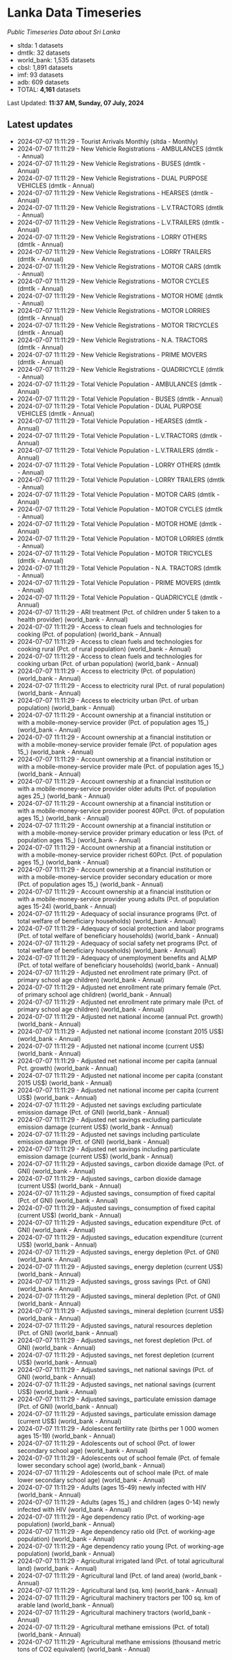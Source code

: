 # Lanka Data Timeseries
*Public Timeseries Data about Sri Lanka*

* sltda: 1 datasets
* dmtlk: 32 datasets
* world_bank: 1,535 datasets
* cbsl: 1,891 datasets
* imf: 93 datasets
* adb: 609 datasets
* TOTAL: **4,161** datasets

Last Updated: **11:37 AM, Sunday, 07 July, 2024**

## Latest updates

* 2024-07-07 11:11:29 - Tourist Arrivals Monthly (sltda - Monthly)
* 2024-07-07 11:11:29 - New Vehicle Registrations - AMBULANCES (dmtlk - Annual)
* 2024-07-07 11:11:29 - New Vehicle Registrations - BUSES (dmtlk - Annual)
* 2024-07-07 11:11:29 - New Vehicle Registrations - DUAL PURPOSE VEHICLES (dmtlk - Annual)
* 2024-07-07 11:11:29 - New Vehicle Registrations - HEARSES (dmtlk - Annual)
* 2024-07-07 11:11:29 - New Vehicle Registrations - L.V.TRACTORS (dmtlk - Annual)
* 2024-07-07 11:11:29 - New Vehicle Registrations - L.V.TRAILERS (dmtlk - Annual)
* 2024-07-07 11:11:29 - New Vehicle Registrations - LORRY OTHERS (dmtlk - Annual)
* 2024-07-07 11:11:29 - New Vehicle Registrations - LORRY TRAILERS (dmtlk - Annual)
* 2024-07-07 11:11:29 - New Vehicle Registrations - MOTOR CARS (dmtlk - Annual)
* 2024-07-07 11:11:29 - New Vehicle Registrations - MOTOR CYCLES (dmtlk - Annual)
* 2024-07-07 11:11:29 - New Vehicle Registrations - MOTOR HOME (dmtlk - Annual)
* 2024-07-07 11:11:29 - New Vehicle Registrations - MOTOR LORRIES (dmtlk - Annual)
* 2024-07-07 11:11:29 - New Vehicle Registrations - MOTOR TRICYCLES (dmtlk - Annual)
* 2024-07-07 11:11:29 - New Vehicle Registrations - N.A. TRACTORS (dmtlk - Annual)
* 2024-07-07 11:11:29 - New Vehicle Registrations - PRIME MOVERS (dmtlk - Annual)
* 2024-07-07 11:11:29 - New Vehicle Registrations - QUADRICYCLE (dmtlk - Annual)
* 2024-07-07 11:11:29 - Total Vehicle Population - AMBULANCES (dmtlk - Annual)
* 2024-07-07 11:11:29 - Total Vehicle Population - BUSES (dmtlk - Annual)
* 2024-07-07 11:11:29 - Total Vehicle Population - DUAL PURPOSE VEHICLES (dmtlk - Annual)
* 2024-07-07 11:11:29 - Total Vehicle Population - HEARSES (dmtlk - Annual)
* 2024-07-07 11:11:29 - Total Vehicle Population - L.V.TRACTORS (dmtlk - Annual)
* 2024-07-07 11:11:29 - Total Vehicle Population - L.V.TRAILERS (dmtlk - Annual)
* 2024-07-07 11:11:29 - Total Vehicle Population - LORRY OTHERS (dmtlk - Annual)
* 2024-07-07 11:11:29 - Total Vehicle Population - LORRY TRAILERS (dmtlk - Annual)
* 2024-07-07 11:11:29 - Total Vehicle Population - MOTOR CARS (dmtlk - Annual)
* 2024-07-07 11:11:29 - Total Vehicle Population - MOTOR CYCLES (dmtlk - Annual)
* 2024-07-07 11:11:29 - Total Vehicle Population - MOTOR HOME (dmtlk - Annual)
* 2024-07-07 11:11:29 - Total Vehicle Population - MOTOR LORRIES (dmtlk - Annual)
* 2024-07-07 11:11:29 - Total Vehicle Population - MOTOR TRICYCLES (dmtlk - Annual)
* 2024-07-07 11:11:29 - Total Vehicle Population - N.A. TRACTORS (dmtlk - Annual)
* 2024-07-07 11:11:29 - Total Vehicle Population - PRIME MOVERS (dmtlk - Annual)
* 2024-07-07 11:11:29 - Total Vehicle Population - QUADRICYCLE (dmtlk - Annual)
* 2024-07-07 11:11:29 - ARI treatment (Pct. of children under 5 taken to a health provider) (world_bank - Annual)
* 2024-07-07 11:11:29 - Access to clean fuels and technologies for cooking (Pct. of population) (world_bank - Annual)
* 2024-07-07 11:11:29 - Access to clean fuels and technologies for cooking rural (Pct. of rural population) (world_bank - Annual)
* 2024-07-07 11:11:29 - Access to clean fuels and technologies for cooking urban (Pct. of urban population) (world_bank - Annual)
* 2024-07-07 11:11:29 - Access to electricity (Pct. of population) (world_bank - Annual)
* 2024-07-07 11:11:29 - Access to electricity rural (Pct. of rural population) (world_bank - Annual)
* 2024-07-07 11:11:29 - Access to electricity urban (Pct. of urban population) (world_bank - Annual)
* 2024-07-07 11:11:29 - Account ownership at a financial institution or with a mobile-money-service provider (Pct. of population ages 15_) (world_bank - Annual)
* 2024-07-07 11:11:29 - Account ownership at a financial institution or with a mobile-money-service provider female (Pct. of population ages 15_) (world_bank - Annual)
* 2024-07-07 11:11:29 - Account ownership at a financial institution or with a mobile-money-service provider male (Pct. of population ages 15_) (world_bank - Annual)
* 2024-07-07 11:11:29 - Account ownership at a financial institution or with a mobile-money-service provider older adults (Pct. of population ages 25_) (world_bank - Annual)
* 2024-07-07 11:11:29 - Account ownership at a financial institution or with a mobile-money-service provider poorest 40Pct. (Pct. of population ages 15_) (world_bank - Annual)
* 2024-07-07 11:11:29 - Account ownership at a financial institution or with a mobile-money-service provider primary education or less (Pct. of population ages 15_) (world_bank - Annual)
* 2024-07-07 11:11:29 - Account ownership at a financial institution or with a mobile-money-service provider richest 60Pct. (Pct. of population ages 15_) (world_bank - Annual)
* 2024-07-07 11:11:29 - Account ownership at a financial institution or with a mobile-money-service provider secondary education or more (Pct. of population ages 15_) (world_bank - Annual)
* 2024-07-07 11:11:29 - Account ownership at a financial institution or with a mobile-money-service provider young adults (Pct. of population ages 15-24) (world_bank - Annual)
* 2024-07-07 11:11:29 - Adequacy of social insurance programs (Pct. of total welfare of beneficiary households) (world_bank - Annual)
* 2024-07-07 11:11:29 - Adequacy of social protection and labor programs (Pct. of total welfare of beneficiary households) (world_bank - Annual)
* 2024-07-07 11:11:29 - Adequacy of social safety net programs (Pct. of total welfare of beneficiary households) (world_bank - Annual)
* 2024-07-07 11:11:29 - Adequacy of unemployment benefits and ALMP (Pct. of total welfare of beneficiary households) (world_bank - Annual)
* 2024-07-07 11:11:29 - Adjusted net enrollment rate primary (Pct. of primary school age children) (world_bank - Annual)
* 2024-07-07 11:11:29 - Adjusted net enrollment rate primary female (Pct. of primary school age children) (world_bank - Annual)
* 2024-07-07 11:11:29 - Adjusted net enrollment rate primary male (Pct. of primary school age children) (world_bank - Annual)
* 2024-07-07 11:11:29 - Adjusted net national income (annual Pct. growth) (world_bank - Annual)
* 2024-07-07 11:11:29 - Adjusted net national income (constant 2015 US$) (world_bank - Annual)
* 2024-07-07 11:11:29 - Adjusted net national income (current US$) (world_bank - Annual)
* 2024-07-07 11:11:29 - Adjusted net national income per capita (annual Pct. growth) (world_bank - Annual)
* 2024-07-07 11:11:29 - Adjusted net national income per capita (constant 2015 US$) (world_bank - Annual)
* 2024-07-07 11:11:29 - Adjusted net national income per capita (current US$) (world_bank - Annual)
* 2024-07-07 11:11:29 - Adjusted net savings excluding particulate emission damage (Pct. of GNI) (world_bank - Annual)
* 2024-07-07 11:11:29 - Adjusted net savings excluding particulate emission damage (current US$) (world_bank - Annual)
* 2024-07-07 11:11:29 - Adjusted net savings including particulate emission damage (Pct. of GNI) (world_bank - Annual)
* 2024-07-07 11:11:29 - Adjusted net savings including particulate emission damage (current US$) (world_bank - Annual)
* 2024-07-07 11:11:29 - Adjusted savings_ carbon dioxide damage (Pct. of GNI) (world_bank - Annual)
* 2024-07-07 11:11:29 - Adjusted savings_ carbon dioxide damage (current US$) (world_bank - Annual)
* 2024-07-07 11:11:29 - Adjusted savings_ consumption of fixed capital (Pct. of GNI) (world_bank - Annual)
* 2024-07-07 11:11:29 - Adjusted savings_ consumption of fixed capital (current US$) (world_bank - Annual)
* 2024-07-07 11:11:29 - Adjusted savings_ education expenditure (Pct. of GNI) (world_bank - Annual)
* 2024-07-07 11:11:29 - Adjusted savings_ education expenditure (current US$) (world_bank - Annual)
* 2024-07-07 11:11:29 - Adjusted savings_ energy depletion (Pct. of GNI) (world_bank - Annual)
* 2024-07-07 11:11:29 - Adjusted savings_ energy depletion (current US$) (world_bank - Annual)
* 2024-07-07 11:11:29 - Adjusted savings_ gross savings (Pct. of GNI) (world_bank - Annual)
* 2024-07-07 11:11:29 - Adjusted savings_ mineral depletion (Pct. of GNI) (world_bank - Annual)
* 2024-07-07 11:11:29 - Adjusted savings_ mineral depletion (current US$) (world_bank - Annual)
* 2024-07-07 11:11:29 - Adjusted savings_ natural resources depletion (Pct. of GNI) (world_bank - Annual)
* 2024-07-07 11:11:29 - Adjusted savings_ net forest depletion (Pct. of GNI) (world_bank - Annual)
* 2024-07-07 11:11:29 - Adjusted savings_ net forest depletion (current US$) (world_bank - Annual)
* 2024-07-07 11:11:29 - Adjusted savings_ net national savings (Pct. of GNI) (world_bank - Annual)
* 2024-07-07 11:11:29 - Adjusted savings_ net national savings (current US$) (world_bank - Annual)
* 2024-07-07 11:11:29 - Adjusted savings_ particulate emission damage (Pct. of GNI) (world_bank - Annual)
* 2024-07-07 11:11:29 - Adjusted savings_ particulate emission damage (current US$) (world_bank - Annual)
* 2024-07-07 11:11:29 - Adolescent fertility rate (births per 1 000 women ages 15-19) (world_bank - Annual)
* 2024-07-07 11:11:29 - Adolescents out of school (Pct. of lower secondary school age) (world_bank - Annual)
* 2024-07-07 11:11:29 - Adolescents out of school female (Pct. of female lower secondary school age) (world_bank - Annual)
* 2024-07-07 11:11:29 - Adolescents out of school male (Pct. of male lower secondary school age) (world_bank - Annual)
* 2024-07-07 11:11:29 - Adults (ages 15-49) newly infected with HIV (world_bank - Annual)
* 2024-07-07 11:11:29 - Adults (ages 15_) and children (ages 0-14) newly infected with HIV (world_bank - Annual)
* 2024-07-07 11:11:29 - Age dependency ratio (Pct. of working-age population) (world_bank - Annual)
* 2024-07-07 11:11:29 - Age dependency ratio old (Pct. of working-age population) (world_bank - Annual)
* 2024-07-07 11:11:29 - Age dependency ratio young (Pct. of working-age population) (world_bank - Annual)
* 2024-07-07 11:11:29 - Agricultural irrigated land (Pct. of total agricultural land) (world_bank - Annual)
* 2024-07-07 11:11:29 - Agricultural land (Pct. of land area) (world_bank - Annual)
* 2024-07-07 11:11:29 - Agricultural land (sq. km) (world_bank - Annual)
* 2024-07-07 11:11:29 - Agricultural machinery tractors per 100 sq. km of arable land (world_bank - Annual)
* 2024-07-07 11:11:29 - Agricultural machinery tractors (world_bank - Annual)
* 2024-07-07 11:11:29 - Agricultural methane emissions (Pct. of total) (world_bank - Annual)
* 2024-07-07 11:11:29 - Agricultural methane emissions (thousand metric tons of CO2 equivalent) (world_bank - Annual)